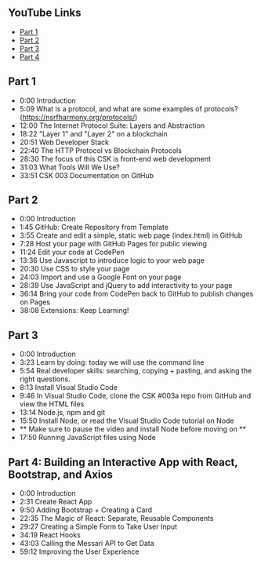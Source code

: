 ## YouTube Links

- [Part 1](https://youtu.be/uJi8a-xlbw8)
- [Part 2](https://youtu.be/Xkd2MJGR8UA)
- [Part 3](https://youtu.be/8SHYJQVdZ5I)
- [Part 4](https://youtu.be/GcAqg8o1qls)

## Part 1
- 0:00 Introduction
- 5:09 What is a protocol, and what are some examples of protocols? (https://nsrfharmony.org/protocols/)
- 12:00 The Internet Protocol Suite: Layers and Abstraction
- 18:22 "Layer 1" and "Layer 2" on a blockchain
- 20:51 Web Developer Stack
- 22:40 The HTTP Protocol vs Blockchain Protocols
- 28:30 The focus of this CSK is front-end web development
- 31:03 What Tools Will We Use?
- 33:51 CSK 003 Documentation on GitHub

## Part 2
- 0:00 Introduction
- 1:45 GitHub: Create Repository from Template
- 3:55 Create and edit a simple, static web page (index.html) in GitHub
- 7:28 Host your page with GitHub Pages for public viewing
- 11:24 Edit your code at CodePen
- 13:36 Use Javascript to introduce logic to your web page
- 20:30 Use CSS to style your page
- 24:03 Import and use a Google Font on your page
- 28:39 Use JavaScript and jQuery to add interactivity to your page
- 36:14 Bring your code from CodePen back to GitHub to publish changes on Pages
- 38:08 Extensions: Keep Learning!

## Part 3
- 0:00 Introduction
- 3:23 Learn by doing: today we will use the command line
- 5:54 Real developer skills: searching, copying + pasting, and asking the right questions.
- 8:13 Install Visual Studio Code
- 9:46 In Visual Studio Code, clone the CSK #003a repo from GitHub and view the HTML files
- 13:14 Node.js, npm and git
- 15:50 Install Node, or read the Visual Studio Code tutorial on Node
- ** Make sure to pause the video and install Node before moving on ** 
- 17:50 Running JavaScript files using Node

## Part 4: Building an Interactive App with React, Bootstrap, and Axios
- 0:00 Introduction
- 2:31 Create React App
- 9:50 Adding Bootstrap + Creating a Card
- 22:35 The Magic of React: Separate, Reusable Components
- 29:27 Creating a Simple Form to Take User Input
- 34:19 React Hooks
- 43:03 Calling the Messari API to Get Data
- 59:12 Improving the User Experience
